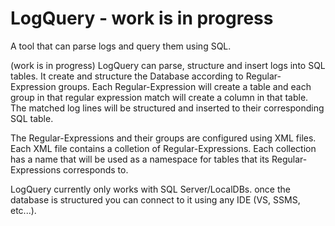 # LogQuery - work is in progress
A tool that can parse logs and query them using SQL.

(work is in progress)
LogQuery can parse, structure and insert logs into SQL tables. It create and structure the Database according to Regular-Expression groups. Each Regular-Expression will create a table and each group in that regular expression match will create a column in that table. The matched log lines will be structured and inserted to their corresponding SQL table.

The Regular-Expressions and their groups are configured using XML files. Each XML file contains a colletion of Regular-Expressions. Each collection has a name that will be used as a namespace for tables that its Regular-Expressions corresponds to.

LogQuery currently only works with SQL Server/LocalDBs. once the database is structured you can connect to it using any IDE (VS, SSMS, etc...).
